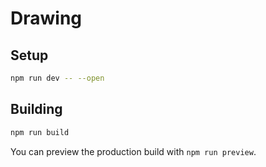 # Drawing 

## Setup

```bash
npm run dev -- --open
```

## Building

```bash
npm run build
```

You can preview the production build with `npm run preview`.
